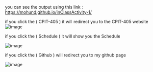 you can see the output using this link   : https://mohund.github.io/inClassActivity-1/ 

if you click the ( CPIT-405 ) it will redirect you to the CPIT-405 website
![image](https://github.com/user-attachments/assets/37407ea8-631b-458f-a2a3-6b994971bbff)


if you click the ( Schedule  ) it will show you the Schedule  


![image](https://github.com/user-attachments/assets/6961e692-f9f9-4194-8075-72b58025c7d8)


if you click the ( Github ) will redirect you to  my github page

![image](https://github.com/user-attachments/assets/273b15fa-ebcd-49e4-bc53-10f29dc2e911)
